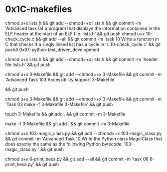 # 0x1C-makefiles

chmod u+x lists.h && git add --chmod=+x lists.h && git commit -m 'Advanced task 04 a program that displays the information contained in the ELF header at the start of an ELF file. lists.h' && git push
chmod u+x 10-check_cycle.c && git add --all && git commit -m 'task 10 Write a function in C that checks if a singly linked list has a cycle in it. 10-check_cycle.c' && git push# 0x07-python-test_driven_development

chmod u+x lists.h && git add --chmod=+x lists.h && git commit -m 'header file lists.h' && git push

chmod u+x 3-Makefile && git add --chmod=+x 3-Makefile && git commit -m 'Advanced Task 103 Accessibility support 3-Makefile'

&& git push

chmod u+x 3-Makefile && git add --chmod=+x 3-Makefile && git commit -m 'Task 03 make -f 3-Makefile 3-Makefile'
&& git push

touch 3-Makefile && git add . && git commit -m 3-Makefile

make -f 3-Makefile && git add . && git commit -m 3-Makefile

chmod u+x 103-magic_class.py && git add --chmod=+x 103-magic_class.py && git commit -m 'Advanced Task 10 Write the Python class MagicClass that does exactly the same as the following Python bytecode: 103-magic_class.py ' && git push

chmod u+x 6-print_hexa.py && git add --all && git commit -m 'task 06 6-print_hexa.py' && git push
